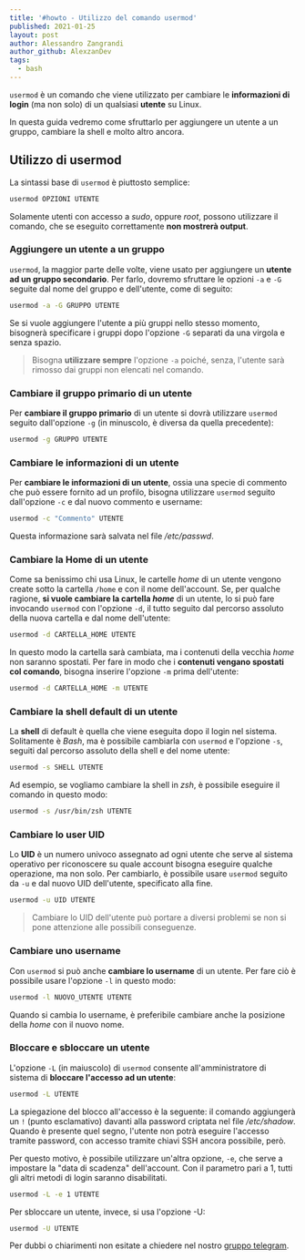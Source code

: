 ```yaml
---
title: '#howto - Utilizzo del comando usermod'
published: 2021-01-25
layout: post
author: Alessandro Zangrandi
author_github: AlexzanDev
tags:
  - bash
---
```

`usermod` è un comando che viene utilizzato per cambiare le **informazioni di login** (ma non solo) di un qualsiasi **utente** su Linux.

In questa guida vedremo come sfruttarlo per aggiungere un utente a un gruppo, cambiare la shell e molto altro ancora.

## Utilizzo di usermod

La sintassi base di `usermod` è piuttosto semplice:

```bash
usermod OPZIONI UTENTE
```

Solamente utenti con accesso a *sudo*, oppure *root*, possono utilizzare il comando, che se eseguito correttamente **non mostrerà output**.

### Aggiungere un utente a un gruppo

`usermod`, la maggior parte delle volte, viene usato per aggiungere un **utente ad un gruppo secondario**. Per farlo, dovremo sfruttare le opzioni `-a` e `-G` seguite dal nome del gruppo e dell'utente, come di seguito:

```bash
usermod -a -G GRUPPO UTENTE
```

Se si vuole aggiungere l'utente a più gruppi nello stesso momento, bisognerà specificare i gruppi dopo l'opzione `-G` separati da una virgola e senza spazio.

> Bisogna **utilizzare sempre** l'opzione `-a` poiché, senza, l'utente sarà rimosso dai gruppi non elencati nel comando.

### Cambiare il gruppo primario di un utente

Per **cambiare il gruppo primario** di un utente si dovrà utilizzare `usermod` seguito dall'opzione `-g` (in minuscolo, è diversa da quella precedente):

```bash
usermod -g GRUPPO UTENTE
```

### Cambiare le informazioni di un utente

Per **cambiare le informazioni di un utente**, ossia una specie di commento che può essere fornito ad un profilo, bisogna utilizzare `usermod` seguito dall'opzione `-c` e dal nuovo commento e username:

```bash
usermod -c "Commento" UTENTE
```

Questa informazione sarà salvata nel file */etc/passwd*.

### Cambiare la Home di un utente

Come sa benissimo chi usa Linux, le cartelle *home* di un utente vengono create sotto la cartella `/home` e con il nome dell'account. Se, per qualche ragione, **si vuole cambiare la cartella *home*** di un utente, lo si può fare invocando `usermod` con l'opzione `-d`, il tutto seguito dal percorso assoluto della nuova cartella e dal nome dell'utente:

```bash
usermod -d CARTELLA_HOME UTENTE
```

In questo modo la cartella sarà cambiata, ma i contenuti della vecchia *home* non saranno spostati. Per fare in modo che i **contenuti vengano spostati col comando**, bisogna inserire l'opzione `-m` prima dell'utente:

```bash
usermod -d CARTELLA_HOME -m UTENTE
```

### Cambiare la shell default di un utente

La **shell** di default è quella che viene eseguita dopo il login nel sistema. Solitamente è *Bash*, ma è possibile cambiarla con `usermod` e l'opzione `-s`, seguiti dal percorso assoluto della shell e del nome utente:

```bash
usermod -s SHELL UTENTE
```

Ad esempio, se vogliamo cambiare la shell in *zsh*, è possibile eseguire il comando in questo modo:

```bash
usermod -s /usr/bin/zsh UTENTE
```

### Cambiare lo user UID

Lo **UID** è un numero univoco assegnato ad ogni utente che serve al sistema operativo per riconoscere su quale account bisogna eseguire qualche operazione, ma non solo. Per cambiarlo, è possibile usare `usermod` seguito da `-u` e dal nuovo UID dell'utente, specificato alla fine.

```bash
usermod -u UID UTENTE
```

> Cambiare lo UID dell'utente può portare a diversi problemi se non si pone attenzione alle possibili conseguenze.

### Cambiare uno username

Con `usermod` si può anche **cambiare lo username** di un utente. Per fare ciò è possibile usare l'opzione `-l` in questo modo:

```bash
usermod -l NUOVO_UTENTE UTENTE
```

Quando si cambia lo username, è preferibile cambiare anche la posizione della *home* con il nuovo nome.

### Bloccare e sbloccare un utente

L'opzione `-L` (in maiuscolo) di `usermod` consente all'amministratore di sistema di **bloccare l'accesso ad un utente**:

```bash
usermod -L UTENTE
```

La spiegazione del blocco all'accesso è la seguente: il comando aggiungerà un `!` (punto esclamativo) davanti alla password criptata nel file */etc/shadow*. Quando è presente quel segno, l'utente non potrà eseguire l'accesso tramite password, con accesso tramite chiavi SSH ancora possibile, però.

Per questo motivo, è possibile utilizzare un'altra opzione, `-e`, che serve a impostare la "data di scadenza" dell'account. Con il parametro pari a 1, tutti gli altri metodi di login saranno disabilitati.

```bash
usermod -L -e 1 UTENTE
```

Per sbloccare un utente, invece, si usa l'opzione -U:

```bash
usermod -U UTENTE
```

Per dubbi o chiarimenti non esitate a chiedere nel nostro <a href="https://t.me/linuxpeople">gruppo telegram</a>.